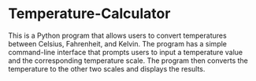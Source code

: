 # Temperature-Calculator
This is a Python program that allows users to convert temperatures between Celsius, Fahrenheit, and Kelvin. The program has a simple command-line interface that prompts users to input a temperature value and the corresponding temperature scale. The program then converts the temperature to the other two scales and displays the results.
